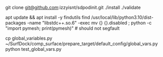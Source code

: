 git clone git@github.com:izzyisnt/sdpodinit.git
./install
./validate


apt update && apt install -y findutils
find /usr/local/lib/python3.10/dist-packages -name "libstdc++.so.6" -exec mv {} {}.disabled \;
python -c "import pymesh; print(pymesh)"  # should not segfault



cp global_variables.py ~/SurfDock/comp_surface/prepare_target/default_config/global_vars.py
python test_global_vars.py
